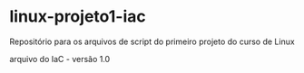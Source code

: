# linux-projeto1-iac
Repositório para os arquivos de script do primeiro projeto do curso de Linux 

arquivo do IaC - versão 1.0

